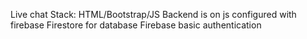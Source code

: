 Live chat 
Stack: HTML/Bootstrap/JS
Backend is on js configured with firebase
Firestore for database
Firebase basic authentication 
